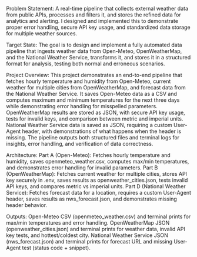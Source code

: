 Problem Statement: A real-time pipeline that collects external weather data from public APIs, processes and filters it, and stores the refined data for analytics and alerting. I designed and implemented this to demonstrate proper error handling, secure API key usage, and standardized data storage for multiple weather sources.

Target State: The goal is to design and implement a fully automated data pipeline that ingests weather data from Open-Meteo, OpenWeatherMap, and the National Weather Service, transforms it, and stores it in a structured format for analysis, testing both normal and erroneous scenarios.

Project Overview: This project demonstrates an end-to-end pipeline that fetches hourly temperature and humidity from Open-Meteo, current weather for multiple cities from OpenWeatherMap, and forecast data from the National Weather Service. It saves Open-Meteo data as a CSV and computes maximum and minimum temperatures for the next three days while demonstrating error handling for misspelled parameters. OpenWeatherMap results are stored as JSON, with secure API key usage, tests for invalid keys, and comparison between metric and imperial units. National Weather Service data is saved as JSON, requiring a custom User-Agent header, with demonstrations of what happens when the header is missing. The pipeline outputs both structured files and terminal logs for insights, error handling, and verification of data correctness.

Architecture: Part A (Open-Meteo): Fetches hourly temperature and humidity, saves openmeteo_weather.csv, computes max/min temperatures, and demonstrates error handling for invalid parameters. Part B (OpenWeatherMap): Fetches current weather for multiple cities, stores API key securely in .env, saves results as openweather_cities.json, tests invalid API keys, and compares metric vs imperial units. Part D (National Weather Service): Fetches forecast data for a location, requires a custom User-Agent header, saves results as nws_forecast.json, and demonstrates missing header behavior.

Outputs: Open-Meteo CSV (openmeteo_weather.csv) and terminal prints for max/min temperatures and error handling. OpenWeatherMap JSON (openweather_cities.json) and terminal prints for weather data, invalid API key tests, and hottest/coldest city. National Weather Service JSON (nws_forecast.json) and terminal prints for forecast URL and missing User-Agent test (status code + snippet).
